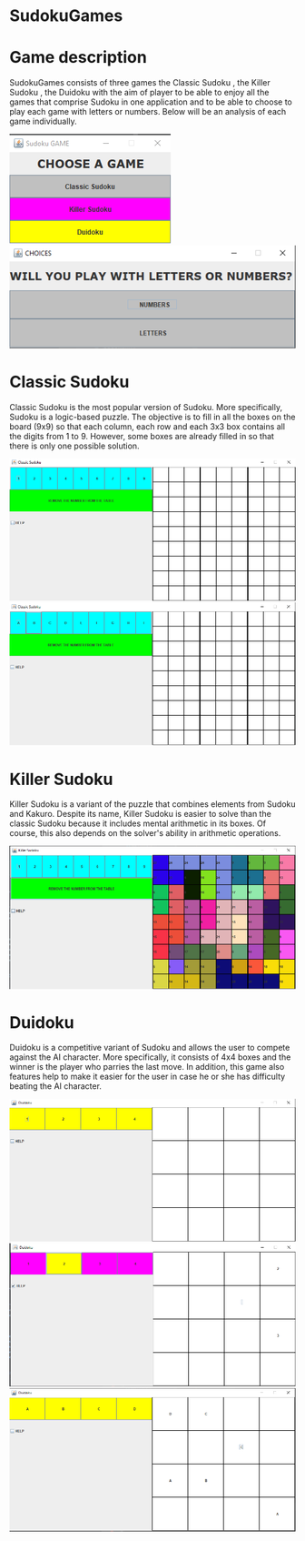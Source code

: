 # SudokuGames

# Game description
SudokuGames consists of three games the Classic Sudoku , the Killer Sudoku , the Duidoku with the aim of player to be able to enjoy all the games that comprise Sudoku in one application and to be able to choose to play each game with letters or numbers. Below will be an analysis of each game individually.

![Screenshot_1](image/Screenshot_1.png)
![Screenshot_1](image/Screenshot_2.png)

# Classic Sudoku
Classic Sudoku is the most popular version of Sudoku. More specifically, Sudoku is a logic-based puzzle. The objective is to fill in all the boxes on the board (9x9) so that each column, each row and each 3x3 box contains all the digits from 1 to 9. However, some boxes are already filled in so that there is only one possible solution.

![Screenshot_1](image/Screenshot_3.png)
![Screenshot_1](image/Screenshot_4.png)

# Killer Sudoku
Killer Sudoku is a variant of the puzzle that combines elements from Sudoku and Kakuro. Despite its name, Killer Sudoku is easier to solve than the classic Sudoku because it includes mental arithmetic in its boxes. Of course, this also depends on the solver's ability in arithmetic operations.

![Screenshot_1](image/Screenshot_5.png)

# Duidoku
Duidoku is a competitive variant of Sudoku and allows the user to compete against the AI character. More specifically, it consists of 4x4 boxes and the winner is the player who parries the last move. In addition, this game also features help to make it easier for the user in case he or she has difficulty beating the AI character.

![Screenshot_1](image/Screenshot_6.png)
![Screenshot_1](image/Screenshot_7.png)
![Screenshot_1](image/Screenshot_11.png)
<!---![Screenshot_1](image/Screenshot_8.png)
![Screenshot_1](image/Screenshot_9.png)
![Screenshot_1](image/Screenshot_10.png)

![Screenshot_1](image/Screenshot_12.png)-->
